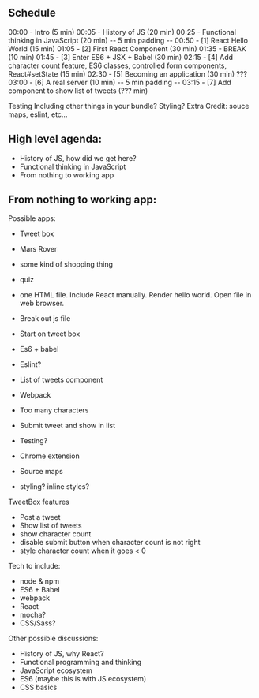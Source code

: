 ## Schedule

00:00 - Intro (5 min)
00:05 - History of JS (20 min)
00:25 - Functional thinking in JavaScript (20 min)
-- 5 min padding --
00:50 - [1] React Hello World (15 min)
01:05 - [2] First React Component (30 min)
01:35 - BREAK (10 min)
01:45 - [3] Enter ES6 + JSX + Babel (30 min)
02:15 - [4] Add character count feature, ES6 classes, controlled form components, React#setState (15 min)
02:30 - [5] Becoming an application (30 min) ???
03:00 - [6] A real server (10 min)
-- 5 min padding --
03:15 - [7] Add component to show list of tweets (??? min)





Testing
Including other things in your bundle?
Styling?
Extra Credit: souce maps, eslint, etc...


## High level agenda:

- History of JS, how did we get here?
- Functional thinking in JavaScript
- From nothing to working app


## From nothing to working app:
Possible apps:
- Tweet box
- Mars Rover
- some kind of shopping thing
- quiz


- one HTML file. Include React manually. Render hello world. Open file in web browser.
- Break out js file
- Start on tweet box
- Es6 + babel
- Eslint?
- List of tweets component
- Webpack
- Too many characters
- Submit tweet and show in list
- Testing?
- Chrome extension
- Source maps
- styling? inline styles?

TweetBox features
- Post a tweet
- Show list of tweets
- show character count
- disable submit button when character count is not right
- style character count when it goes < 0


Tech to include:
- node & npm
- ES6 + Babel
- webpack
- React
- mocha?
- CSS/Sass?



Other possible discussions:
- History of JS, why React?
- Functional programming and thinking
- JavaScript ecosystem
- ES6 (maybe this is with JS ecosystem)
- CSS basics
